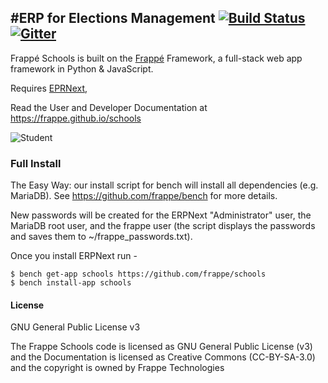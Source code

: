 #ERP for Elections Management
[![Build Status](https://travis-ci.org/frappe/schools.png)](https://github.com/BrandonNetsmith/elections) [![Gitter](https://badges.gitter.im/Join%20Chat.svg)](https://gitter.im/frappe/erpnext?utm_source=badge&utm_medium=badge&utm_campaign=pr-badge&utm_content=badge)
---
Frappé Schools is built on the [Frappé](https://github.com/frappe/frappe) Framework, a full-stack web app framework in Python & JavaScript.

Requires [EPRNext](https://github.com/frappe/erpnext),

Read the User and Developer Documentation at https://frappe.github.io/schools

![Student](schools/public/student.png)

### Full Install

The Easy Way: our install script for bench will install all dependencies (e.g. MariaDB). See https://github.com/frappe/bench for more details.

New passwords will be created for the ERPNext "Administrator" user, the MariaDB root user, and the frappe user (the script displays the passwords and saves them to ~/frappe_passwords.txt).

Once you install ERPNext run -

```
$ bench get-app schools https://github.com/frappe/schools
$ bench install-app schools
```

#### License
GNU General Public License v3

The Frappe Schools code is licensed as GNU General Public License (v3) and the Documentation is licensed as Creative Commons (CC-BY-SA-3.0) and the copyright is owned by Frappe Technologies
